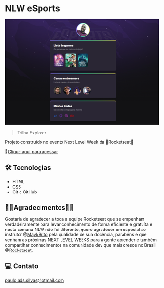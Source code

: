 # NLW eSports 

![preview](./.github/preview.png)

> Trilha Explorer

Projeto construído no evento Next Level Week da 🚀Rocketseat🚀

🔗[Clique aqui para acessar](https://p-a-u-l-o.github.io/nlw-esports-explorer)

## 🛠 Tecnologias

- HTML 
- CSS 
- Git e GitHub


## 🙌🏿Agradecimentos🙌🏿
Gostaria de agradecer a toda a equipe Rocketseat que se empenham verdadeiramente para levar conhecimento de forma eficiente e gratuíta e nesta semana NLW não foi diferente, quero agradecer em especial ao instrutor @[MaykBrito](http://github.com/maykbrito) pela qualidade de sua docência, parabéns e que venham as próximas NEXT LEVEL WEEKS para a gente aprender e também compartihar conhecimentos na comunidade dev que mais cresce no Brasil @[Rocketseat](http://www.rocketseat.com.br).


## 💻 Contato
paulo.ads.silva@hotmail.com


